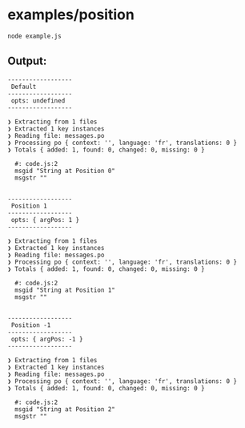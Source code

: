 # examples/position

```bash
node example.js
```

## Output:

    
    ------------------
     Default 
    ------------------
     opts: undefined 
    ------------------
    
    ❯ Extracting from 1 files
    ❯ Extracted 1 key instances
    ❯ Reading file: messages.po
    ❯ Processing po { context: '', language: 'fr', translations: 0 }
    ❯ Totals { added: 1, found: 0, changed: 0, missing: 0 }
    
      #: code.js:2
      msgid "String at Position 0"
      msgstr ""
    
    
    ------------------
     Position 1 
    ------------------
     opts: { argPos: 1 } 
    ------------------
    
    ❯ Extracting from 1 files
    ❯ Extracted 1 key instances
    ❯ Reading file: messages.po
    ❯ Processing po { context: '', language: 'fr', translations: 0 }
    ❯ Totals { added: 1, found: 0, changed: 0, missing: 0 }
    
      #: code.js:2
      msgid "String at Position 1"
      msgstr ""
    
    
    ------------------
     Position -1 
    ------------------
     opts: { argPos: -1 } 
    ------------------
    
    ❯ Extracting from 1 files
    ❯ Extracted 1 key instances
    ❯ Reading file: messages.po
    ❯ Processing po { context: '', language: 'fr', translations: 0 }
    ❯ Totals { added: 1, found: 0, changed: 0, missing: 0 }
    
      #: code.js:2
      msgid "String at Position 2"
      msgstr ""
    
    